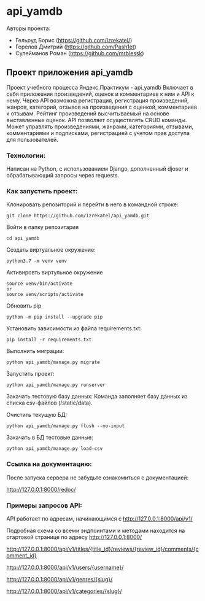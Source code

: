 # api_yamdb
Авторы проекта:
* Гельруд Борис (https://github.com/Izrekatel/)
* Горелов Дмитрий (https://github.com/Pash1et)
* Сулейманов Роман (https://github.com/mrblessk)

## Проект приложения api_yamdb

Проект учебного процесса Яндекс.Практикум - api_yamdb
Включает в себя приложения произведений, оценок и комментариев к ним и API
к нему. Через API возможна регистрация, регистрация произведений, жанров,
категорий, отзывов на произведения с оценкой, комментариев к отзывам. Рейтинг 
произведений высчитываемый на основе выставленных оценок.
API позволяет осуществлять CRUD команды.
Может управлять произведениями, жанрами, категориями, отзывами, комментариями и
подписками, регистрацией с учетом прав доступа для пользователей.

### Технологии:

Написан на Python, c использованием Django, дополненный djoser и
обрабатывающий запросы через requests.


### Как запустить проект:

Клонировать репозиторий и перейти в него в командной строке:

```
git clone https://github.com/Izrekatel/api_yamdb.git
```
Войти в папку репозитария
```
cd api_yamdb
```

Cоздать виртуальное окружение:

```
python3.7 -m venv venv
```
Активировть виртульное окружение
```
source venv/bin/activate
or
source venv/scripts/activate
```
Обновить pip
```
python -m pip install --upgrade pip
```

Установить зависимости из файла requirements.txt:

```
pip install -r requirements.txt
```

Выполнить миграции:

```
python api_yamdb/manage.py migrate
```

Запустить проект:

```
python api_yamdb/manage.py runserver
```

Закачать тестовую базу данных:
Команда заполняет базу данных из списка csv-файлов (/static/data).

Очистить текущую БД:

```
python api_yamdb/manage.py flush --no-input
```

Закачать в БД тестовые данные:

```
python api_yamdb/manage.py load-csv
```

### Ccылка на документацию:

После запуска сервера не забудьте ознакомиться с документацией:

http://127.0.0.1:8000/redoc/

### Примеры запросов API:

API работает по адресам, начинающимся с http://127.0.0.1:8000/api/v1/

Подробная схема со всеми эндпоинтами и методами находится на стартовой странице
по адресу http://127.0.0.1:8000/

http://127.0.0.1:8000/api/v1/titles/{title_id}/reviews/{review_id}/comments/{comment_id}

http://127.0.0.1:8000/api/v1/users/{username}/

http://127.0.0.1:8000/api/v1/genres/{slug}/

http://127.0.0.1:8000/api/v1/categories/{slug}/